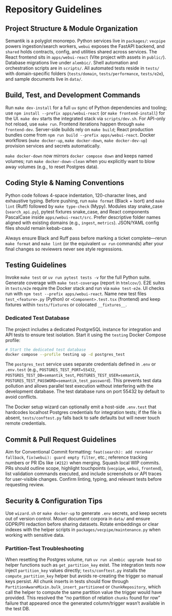 # Repository Guidelines

## Project Structure & Module Organization
Semantik is a polyglot monorepo. Python services live in `packages/`: `vecpipe` powers ingestion/search workers, `webui` exposes the FastAPI backend, and `shared` holds contracts, config, and utilities shared across services. The React frontend sits in `apps/webui-react` (Vite project with assets in `public/`). Database migrations live under `alembic/`. Shell automation and orchestration scripts are in `scripts/`. All automated tests reside in `tests/` with domain-specific folders (`tests/domain`, `tests/performance`, `tests/e2e`), and sample documents live in `data/`.

## Build, Test, and Development Commands
Run `make dev-install` for a full `uv` sync of Python dependencies and tooling; use `npm install --prefix apps/webui-react` (or `make frontend-install`) for the UI. `make dev` starts the integrated stack via `scripts/dev.sh`. For API-only hot reload, use `make run`. Frontend iterations happen through `make frontend-dev`. Server-side builds rely on `make build`; React production bundles come from `npm run build --prefix apps/webui-react`. Docker workflows (`make docker-up`, `make docker-down`, `make docker-dev-up`) provision services and secrets automatically.

`make docker-down` now mirrors `docker compose down` and keeps named volumes; run `make docker-down-clean` when you explicitly want to blow away volumes (e.g., to reset Postgres data).

## Coding Style & Naming Conventions
Python code follows 4-space indentation, 120-character lines, and exhaustive typing. Before pushing, run `make format` (Black + Isort) and `make lint` (Ruff) followed by `make type-check` (Mypy). Modules stay snake_case (`search_api.py`), pytest fixtures snake_case, and React components PascalCase inside `apps/webui-react/src`. Prefer descriptive folder names aligned with existing domains (e.g., `ingest`, `metrics`). JSON/YAML config files should remain kebab-case.

Always ensure Black and Ruff pass before marking a ticket complete—rerun `make format` and `make lint` (or the equivalent `uv run` commands) after your final changes so reviewers never see style regressions.

## Testing Guidelines
Invoke `make test` or `uv run pytest tests -v` for the full Python suite. Generate coverage with `make test-coverage` (report in `htmlcov/`). E2E suites in `tests/e2e` require the Docker stack and run via `make test-e2e`. UI checks run with `npm test --prefix apps/webui-react`. Name new test files `test_<feature>.py` (Python) or `<Component>.test.tsx` (frontend) and keep fixtures within `tests/fixtures` or colocated `__fixtures__`.

### Dedicated Test Database
The project includes a dedicated PostgreSQL instance for integration and API tests to ensure test isolation. Start it using the `testing` Docker Compose profile:

```bash
# Start the dedicated test database
docker compose --profile testing up -d postgres_test
```

The `postgres_test` service uses separate credentials defined in `.env` or `.env.test` (e.g., `POSTGRES_TEST_PORT=55432`, `POSTGRES_TEST_DB=semantik_test`, `POSTGRES_TEST_USER=semantik`, `POSTGRES_TEST_PASSWORD=semantik_test_password`). This prevents test data pollution and allows parallel test execution without interfering with the development database. The test database runs on port 55432 by default to avoid conflicts.

The Docker setup wizard can optionally emit a host-side `.env.test` that hardcodes localhost Postgres credentials for integration tests; if the file is absent, `tests/conftest.py` falls back to safe defaults but will never touch remote credentials.

## Commit & Pull Request Guidelines
Aim for Conventional Commit formatting: `feat(search): add reranker fallback`, `fix(webui): guard empty filter`, etc.; reference tracking numbers or PR IDs like `(#212)` when merging. Squash local WIP commits. PRs should outline scope, highlight touchpoints (`vecpipe`, `webui`, `frontend`), list validation commands executed, and include screenshots or API traces for user-visible changes. Confirm linting, typing, and relevant tests before requesting review.

## Security & Configuration Tips
Use `wizard.sh` or `make docker-up` to generate `.env` secrets, and keep secrets out of version control. Mount document corpora in `data/` and ensure GDPR/PII redaction before sharing datasets. Rotate embeddings or clear indexes with the helper scripts in `packages/vecpipe/maintenance.py` when working with sensitive data.

### Partition-Test Troubleshooting
When resetting the Postgres volume, run `uv run alembic upgrade head` so helper functions such as `get_partition_key` exist. The integration tests now inject `partition_key` values directly; `tests/conftest.py` installs the `compute_partition_key` helper but avoids re-creating the trigger so manual keys persist. All chunk inserts in tests should flow through `PartitionAwareMixin.bulk_insert_partitioned` or `ChunkRepository`, which call the helper to compute the same partition value the trigger would have provided. This resolved the “no partition of relation `chunks` found for row” failure that appeared once the generated column/trigger wasn’t available in the test DB.
